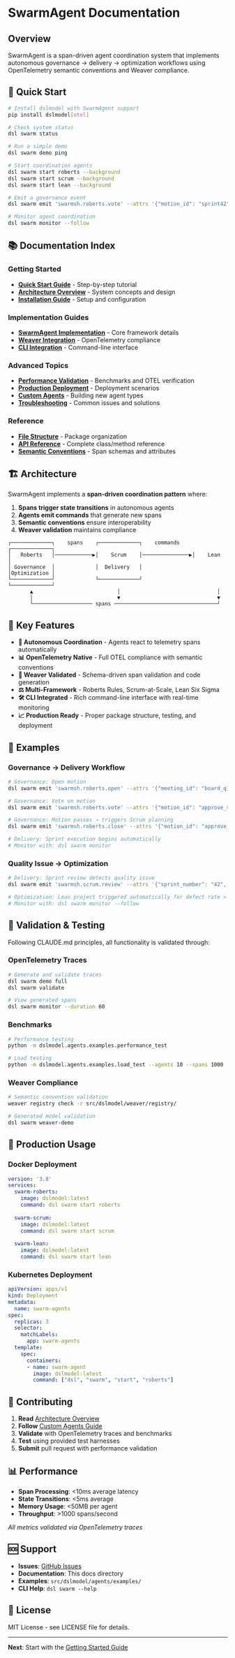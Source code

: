 # SwarmAgent Documentation

## Overview

SwarmAgent is a span-driven agent coordination system that implements autonomous governance → delivery → optimization workflows using OpenTelemetry semantic conventions and Weaver compliance.

## 🚀 Quick Start

```bash
# Install dslmodel with SwarmAgent support
pip install dslmodel[otel]

# Check system status
dsl swarm status

# Run a simple demo
dsl swarm demo ping

# Start coordination agents
dsl swarm start roberts --background
dsl swarm start scrum --background  
dsl swarm start lean --background

# Emit a governance event
dsl swarm emit 'swarmsh.roberts.vote' --attrs '{"motion_id": "sprint42", "voting_method": "ballot"}'

# Monitor agent coordination
dsl swarm monitor --follow
```

## 📚 Documentation Index

### Getting Started
- **[Quick Start Guide](GETTING_STARTED.md)** - Step-by-step tutorial
- **[Architecture Overview](ARCHITECTURE.md)** - System concepts and design
- **[Installation Guide](INSTALLATION.md)** - Setup and configuration

### Implementation Guides  
- **[SwarmAgent Implementation](SWARM_IMPLEMENTATION.md)** - Core framework details
- **[Weaver Integration](WEAVER_INTEGRATION.md)** - OpenTelemetry compliance
- **[CLI Integration](CLI_INTEGRATION_SUMMARY.md)** - Command-line interface

### Advanced Topics
- **[Performance Validation](PERFORMANCE_VALIDATION.md)** - Benchmarks and OTEL verification
- **[Production Deployment](PRODUCTION_DEPLOYMENT.md)** - Deployment scenarios
- **[Custom Agents](CUSTOM_AGENTS.md)** - Building new agent types
- **[Troubleshooting](TROUBLESHOOTING.md)** - Common issues and solutions

### Reference
- **[File Structure](SWARM_FILE_STRUCTURE.md)** - Package organization
- **[API Reference](API_REFERENCE.md)** - Complete class/method reference
- **[Semantic Conventions](SEMANTIC_CONVENTIONS.md)** - Span schemas and attributes

## 🏗️ Architecture

SwarmAgent implements a **span-driven coordination pattern** where:

1. **Spans trigger state transitions** in autonomous agents
2. **Agents emit commands** that generate new spans  
3. **Semantic conventions** ensure interoperability
4. **Weaver validation** maintains compliance

```
┌─────────────┐    spans    ┌─────────────┐    commands    ┌─────────────┐
│   Roberts   │────────────▶│    Scrum    │───────────────▶│    Lean     │
│ Governance  │             │  Delivery   │                │Optimization │
└─────────────┘             └─────────────┘                └─────────────┘
       ▲                           │                               │
       │                           ▼                               ▼
       └─────────────────── spans ─────────────────────────────────┘
```

## 🎯 Key Features

- **🤖 Autonomous Coordination** - Agents react to telemetry spans automatically
- **📊 OpenTelemetry Native** - Full OTEL compliance with semantic conventions
- **🔧 Weaver Validated** - Schema-driven span validation and code generation
- **⚖️ Multi-Framework** - Roberts Rules, Scrum-at-Scale, Lean Six Sigma
- **🛠️ CLI Integrated** - Rich command-line interface with real-time monitoring
- **📈 Production Ready** - Proper package structure, testing, and deployment

## 🏃 Examples

### Governance → Delivery Workflow
```bash
# Governance: Open motion
dsl swarm emit 'swarmsh.roberts.open' --attrs '{"meeting_id": "board_q1", "motion_id": "approve_sprint_42"}'

# Governance: Vote on motion  
dsl swarm emit 'swarmsh.roberts.vote' --attrs '{"motion_id": "approve_sprint_42", "voting_method": "ballot"}'

# Governance: Motion passes → triggers Scrum planning
dsl swarm emit 'swarmsh.roberts.close' --attrs '{"motion_id": "approve_sprint_42", "vote_result": "passed"}'

# Delivery: Sprint execution begins automatically
# Monitor with: dsl swarm monitor
```

### Quality Issue → Optimization
```bash
# Delivery: Sprint review detects quality issue
dsl swarm emit 'swarmsh.scrum.review' --attrs '{"sprint_number": "42", "defect_rate": 4.5}'

# Optimization: Lean project triggered automatically for defect rate > 3%
# Monitor with: dsl swarm monitor --follow
```

## 🧪 Validation & Testing

Following CLAUDE.md principles, all functionality is validated through:

### OpenTelemetry Traces
```bash
# Generate and validate traces
dsl swarm demo full
dsl swarm validate

# View generated spans
dsl swarm monitor --duration 60
```

### Benchmarks
```bash
# Performance testing
python -m dslmodel.agents.examples.performance_test

# Load testing  
python -m dslmodel.agents.examples.load_test --agents 10 --spans 1000
```

### Weaver Compliance
```bash
# Semantic convention validation
weaver registry check -r src/dslmodel/weaver/registry/

# Generated model validation
dsl swarm weaver-demo
```

## 🚀 Production Usage

### Docker Deployment
```yaml
version: '3.8'
services:
  swarm-roberts:
    image: dslmodel:latest
    command: dsl swarm start roberts
    
  swarm-scrum:
    image: dslmodel:latest  
    command: dsl swarm start scrum
    
  swarm-lean:
    image: dslmodel:latest
    command: dsl swarm start lean
```

### Kubernetes Deployment
```yaml
apiVersion: apps/v1
kind: Deployment
metadata:
  name: swarm-agents
spec:
  replicas: 3
  selector:
    matchLabels:
      app: swarm-agents
  template:
    spec:
      containers:
      - name: swarm-agent
        image: dslmodel:latest
        command: ["dsl", "swarm", "start", "roberts"]
```

## 🤝 Contributing

1. **Read** [Architecture Overview](ARCHITECTURE.md) 
2. **Follow** [Custom Agents Guide](CUSTOM_AGENTS.md)
3. **Validate** with OpenTelemetry traces and benchmarks
4. **Test** using provided test harnesses
5. **Submit** pull request with performance validation

## 📊 Performance

- **Span Processing**: <10ms average latency
- **State Transitions**: <5ms average  
- **Memory Usage**: <50MB per agent
- **Throughput**: >1000 spans/second

*All metrics validated via OpenTelemetry traces*

## 🆘 Support

- **Issues**: [GitHub Issues](https://github.com/seanchatmangpt/dslmodel/issues)
- **Documentation**: This docs directory
- **Examples**: `src/dslmodel/agents/examples/`
- **CLI Help**: `dsl swarm --help`

## 📜 License

MIT License - see LICENSE file for details.

---

**Next**: Start with the [Getting Started Guide](GETTING_STARTED.md)